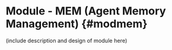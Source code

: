 Module - MEM (Agent Memory Management) {#modmem}
==================================

(include description and design of module here)